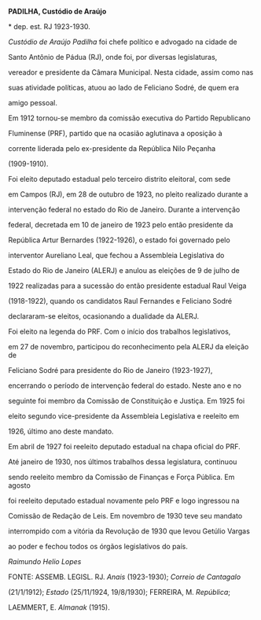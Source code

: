 **PADILHA, Custódio de Araújo**



\* dep. est. RJ 1923-1930.



*Custódio de Araújo Padilha* foi chefe político e advogado na cidade de

Santo Antônio de Pádua (RJ), onde foi, por diversas legislaturas,

vereador e presidente da Câmara Municipal. Nesta cidade, assim como nas

suas atividade políticas, atuou ao lado de Feliciano Sodré, de quem era

amigo pessoal.



Em 1912 tornou-se membro da comissão executiva do Partido Republicano

Fluminense (PRF), partido que na ocasião aglutinava a oposição à

corrente liderada pelo ex-presidente da República Nilo Peçanha

(1909-1910).



Foi eleito deputado estadual pelo terceiro distrito eleitoral, com sede

em Campos (RJ), em 28 de outubro de 1923, no pleito realizado durante a

intervenção federal no estado do Rio de Janeiro. Durante a intervenção

federal, decretada em 10 de janeiro de 1923 pelo então presidente da

República Artur Bernardes (1922-1926), o estado foi governado pelo

interventor Aureliano Leal, que fechou a Assembleia Legislativa do

Estado do Rio de Janeiro (ALERJ) e anulou as eleições de 9 de julho de

1922 realizadas para a sucessão do então presidente estadual Raul Veiga

(1918-1922), quando os candidatos Raul Fernandes e Feliciano Sodré

declararam-se eleitos, ocasionando a dualidade da ALERJ.



Foi eleito na legenda do PRF. Com o início dos trabalhos legislativos,

em 27 de novembro, participou do reconhecimento pela ALERJ da eleição de

Feliciano Sodré para presidente do Rio de Janeiro (1923-1927),

encerrando o período de intervenção federal do estado. Neste ano e no

seguinte foi membro da Comissão de Constituição e Justiça. Em 1925 foi

eleito segundo vice-presidente da Assembleia Legislativa e reeleito em

1926, último ano deste mandato.



Em abril de 1927 foi reeleito deputado estadual na chapa oficial do PRF.

Até janeiro de 1930, nos últimos trabalhos dessa legislatura, continuou

sendo reeleito membro da Comissão de Finanças e Força Pública. Em agosto

foi reeleito deputado estadual novamente pelo PRF e logo ingressou na

Comissão de Redação de Leis. Em novembro de 1930 teve seu mandato

interrompido com a vitória da Revolução de 1930 que levou Getúlio Vargas

ao poder e fechou todos os órgãos legislativos do país.



*Raimundo Helio Lopes*



FONTE: ASSEMB. LEGISL. RJ. *Anais* (1923-1930); *Correio de Cantagalo*

(21/1/1912); *Estado* (25/11/1924, 19/8/1930); FERREIRA, M. *República*;

LAEMMERT, E. *Almanak* (1915).

